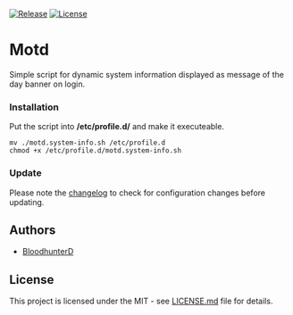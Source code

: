 [![Release](https://img.shields.io/github/v/release/bloodhunterd/motd?style=for-the-badge)](https://github.com/bloodhunterd/motd/releases)
[![License](https://img.shields.io/github/license/bloodhunterd/motd?style=for-the-badge)](https://github.com/bloodhunterd/motd/blob/master/LICENSE)

# Motd

Simple script for dynamic system information displayed as message of the day banner on login.

### Installation

Put the script into **/etc/profile.d/** and make it executeable.

```
mv ./motd.system-info.sh /etc/profile.d
chmod +x /etc/profile.d/motd.system-info.sh
```

### Update

Please note the [changelog](https://github.com/bloodhunterd/motd/blob/master/CHANGELOG.md) to check for configuration changes before updating.

## Authors

* [BloodhunterD](https://github.com/bloodhunterd)

## License
This project is licensed under the MIT - see [LICENSE.md](https://github.com/bloodhunterd/motd/blob/master/LICENSE) file for details.
